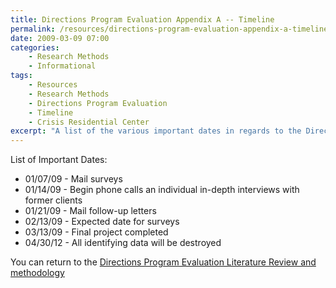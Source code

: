 ```yaml
---
title: Directions Program Evaluation Appendix A -- Timeline
permalink: /resources/directions-program-evaluation-appendix-a-timeline
date: 2009-03-09 07:00
categories:
    - Research Methods
    - Informational
tags:
    - Resources
    - Research Methods
    - Directions Program Evaluation
    - Timeline
    - Crisis Residential Center
excerpt: "A list of the various important dates in regards to the Directions Program Evaluation Literature Review and Methodology."
---
```


List of Important Dates:

  * 01/07/09 - Mail surveys
  * 01/14/09 - Begin phone calls an individual in-depth interviews with former clients
  * 01/21/09 - Mail follow-up letters
  * 02/13/09 - Expected date for surveys
  * 03/13/09 - Final project completed
  * 04/30/12 - All identifying data will be destroyed

You can return to the [Directions Program Evaluation Literature Review and methodology][1]

   [1]: /resources/articles/directions-program-evaluation-literature-review-and-methodology

